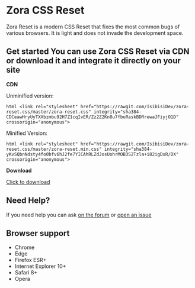# Zora CSS Reset

Zora Reset is a modern CSS Reset that fixes the most common bugs of various browsers. It is light and does not invade the development space.

## Get started You can use Zora CSS Reset via CDN or download it and integrate it directly on your site

**CDN**

Unminified version:

```html <link rel="stylesheet" href="https://rawgit.com/IsibisiDev/zora-reset.css/master/zora-reset.css" integrity="sha384-CDCeawHryUyTXXbzmbu92H7Z1cqIvER/Zz2Z2Kn8u7fbuRaskBDRrewaJFiyjO1D" crossorigin="anonymous"> ```  

Minified Version:

```html <link rel="stylesheet" href="https://rawgit.com/IsibisiDev/zora-reset.css/master/zora-reset.min.css" integrity="sha384-yKvSQbnNdsty4fo0bfv6hJ2fe7YICAhRLZdJosUohrMOB3S2Tzla+i82igDxR/DX" crossorigin="anonymous"> ```  

**Download**

[Click to download](https://github.com/IsibisiDev/zora-reset.css/archive/master.zip)

## Need Help?
If you need help you can ask [on the forum](http://isibisitgbots.altervista.org/forum/) or [open an issue](https://github.com/IsibisiDev/zora-reset.css/issues/new)

## Browser support
* Chrome
* Edge
* Firefox ESR+
* Internet Explorer 10+
* Safari 8+
* Opera
